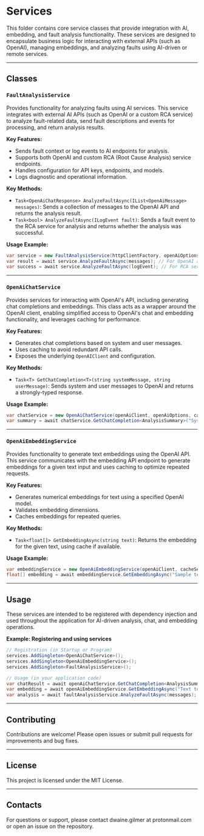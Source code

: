 # Services

This folder contains core service classes that provide integration with AI, embedding, and fault analysis functionality. These services are designed to encapsulate business logic for interacting with external APIs (such as OpenAI), managing embeddings, and analyzing faults using AI-driven or remote services.

---

## Classes

### `FaultAnalysisService`
Provides functionality for analyzing faults using AI services. This service integrates with external AI APIs (such as OpenAI or a custom RCA service) to analyze fault-related data, send fault descriptions and events for processing, and return analysis results.

**Key Features:**
- Sends fault context or log events to AI endpoints for analysis.
- Supports both OpenAI and custom RCA (Root Cause Analysis) service endpoints.
- Handles configuration for API keys, endpoints, and models.
- Logs diagnostic and operational information.

**Key Methods:**
- `Task<OpenAiChatResponse> AnalyzeFaultAsync(IList<OpenAiMessage> messages)`: Sends a collection of messages to the OpenAI API and returns the analysis result.
- `Task<bool> AnalyzeFaultAsync(ILogEvent fault)`: Sends a fault event to the RCA service for analysis and returns whether the analysis was successful.

**Usage Example:**
```csharp
var service = new FaultAnalysisService(httpClientFactory, openAiOptions, aiEventOptions);
var result = await service.AnalyzeFaultAsync(messages); // For OpenAI analysis
var success = await service.AnalyzeFaultAsync(logEvent); // For RCA service analysis
```

---

### `OpenAiChatService`
Provides services for interacting with OpenAI's API, including generating chat completions and embeddings. This class acts as a wrapper around the OpenAI client, enabling simplified access to OpenAI's chat and embedding functionality, and leverages caching for performance.

**Key Features:**
- Generates chat completions based on system and user messages.
- Uses caching to avoid redundant API calls.
- Exposes the underlying `OpenAIClient` and configuration.

**Key Methods:**
- `Task<T> GetChatCompletion<T>(string systemMessage, string userMessage)`: Sends system and user messages to OpenAI and returns a strongly-typed response.

**Usage Example:**
```csharp
var chatService = new OpenAiChatService(openAiClient, openAiOptions, cacheService, logger);
var summary = await chatService.GetChatCompletion<AnalysisSummary>("System prompt", "User question");
```

---

### `OpenAiEmbeddingService`
Provides functionality to generate text embeddings using the OpenAI API. This service communicates with the embedding API endpoint to generate embeddings for a given text input and uses caching to optimize repeated requests.

**Key Features:**
- Generates numerical embeddings for text using a specified OpenAI model.
- Validates embedding dimensions.
- Caches embeddings for repeated queries.

**Key Methods:**
- `Task<float[]> GetEmbeddingAsync(string text)`: Returns the embedding for the given text, using cache if available.

**Usage Example:**
```csharp
var embeddingService = new OpenAiEmbeddingService(openAiClient, cacheService);
float[] embedding = await embeddingService.GetEmbeddingAsync("Sample text to embed");
```

---

## Usage

These services are intended to be registered with dependency injection and used throughout the application for AI-driven analysis, chat, and embedding operations.

**Example: Registering and using services**
```csharp
// Registration (in Startup or Program)
services.AddSingleton<OpenAiChatService>();
services.AddSingleton<OpenAiEmbeddingService>();
services.AddSingleton<FaultAnalysisService>();

// Usage (in your application code)
var chatResult = await openAiChatService.GetChatCompletion<AnalysisSummary>("System", "User");
var embedding = await openAiEmbeddingService.GetEmbeddingAsync("Text to embed");
var analysis = await faultAnalysisService.AnalyzeFaultAsync(messages);
```

---

## Contributing

Contributions are welcome! Please open issues or submit pull requests for improvements and bug fixes.

---

## License

This project is licensed under the MIT License.

---

## Contacts

For questions or support, please contact dwaine.gilmer at protonmail.com or open an issue on the repository.